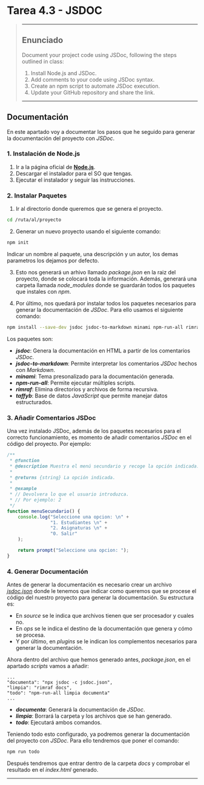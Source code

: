 # Tarea 4.3 - JSDOC
> ---
> ## Enunciado
> Document your project code using JSDoc, following the steps outlined in class:
> 1. Install Node.js and JSDoc.
> 2. Add comments to your code using JSDoc syntax.
> 3. Create an npm script to automate JSDoc execution.
> 4. Update your GitHub repository and share the link.
>
> ---

## Documentación
En este apartado voy a documentar los pasos que he seguido para generar la documentación del proyecto con *JSDoc*.

### 1. Instalación de Node.js
1. Ir a la página oficial de [**Node.js**](https://nodejs.org/es).
2. Descargar el instalador para el SO que tengas.
3. Ejecutar el instalador y seguir las instrucciones.

### 2. Instalar Paquetes
1. Ir al directorio donde queremos que se genera el proyecto.
```bash 
cd /ruta/al/proyecto 
```

2. Generar un nuevo proyecto usando el siguiente comando:
```bash
npm init
```
Indicar un nombre al paquete, una descripción y un autor, los demas parametros los dejamos por defecto.

3. Esto nos generará un arhivo llamado *package.json* en la raiz del proyecto, donde se colocará toda la información. Además, generará una carpeta llamada *node_modules* donde se guardarán todos los paquetes que instales con *npm*.
   
4. Por último, nos quedará por instalar todos los paquetes necesarios para generar la documentación de *JSDoc*. Para ello usamos el siguiente comando:
```bash
npm install --save-dev jsdoc jsdoc-to-markdown minami npm-run-all rimraf taffydb
```
Los paquetes son:
- ***jsdoc***: Genera la documentación en HTML a partir de los comentarios *JSDoc*.
- ***jsdoc-to-markdown***: Permite interpretar los comentarios *JSDoc* hechos con *Markdown*.
- ***minami***: Tema presonalizado para la documentación generada.
- ***npm-run-all***: Permite ejecutar múltiples scripts.    
- ***rimraf***: Elimina directorios y archivos de forma recursiva.
- ***taffyb***: Base de datos *JavaScript* que permite manejar datos estructurados.

### 3. Añadir Comentarios JSDoc
Una vez instalado JSDoc, además de los paquetes necesarios para el correcto funcionamiento, es momento de añadir comentarios *JSDoc* en el código del proyecto. Por ejemplo:
```js
/**
 * @function
 * @description Muestra el menú secundario y recoge la opción indicada.
 * 
 * @returns {string} La opción indicada.
 * 
 * @example
 * // Devolvera lo que el usuario introduzca.
 * // Por ejemplo: 2
 */
function menuSecundario() {
    console.log("Seleccione una opcion: \n" +
                "1. Estudiantes \n" +
                "2. Asignaturas \n" +
                "0. Salir"
    );

    return prompt("Seleccione una opcion: ");
}
``` 

### 4. Generar Documentación
Antes de generar la documentación es necesario crear un archivo [*jsdoc.json*](https://github.com/ArmVV26/DWEC_Proyecto_SGAEA/blob/main/js/2%C2%BA%20Trimestre/Tarea%204.3%20-%20JSDOC/jsdoc.json) donde le tenemos que indicar como queremos que se procese el código del nuestro proyecto para generar la documentación. Su estructura es:
- En *source* se le indica que archivos tienen que ser procesador y cuales no.
- En *ops* se le indica el destino de la documentación que genera y cómo se procesa.
- Y por último, en *plugins* se le indican los complementos necesarios para generar la documentación.

Ahora dentro del archivo que hemos generado antes, *package.json*, en el apartado *scripts* vamos a añadir:
```jso
...
"documenta": "npx jsdoc -c jsdoc.json",
"limpia": "rimraf docs",
"todo": "npm-run-all limpia documenta"
...
```
- ***documenta***: Generará la documentación de *JSDoc*.
- ***limpia***: Borrará la carpeta y los archivos que se han generado.
- ***todo***: Ejecutará ambos comandos.

Teniendo todo esto configurado, ya podremos generar la documentación del proyecto con *JSDoc*. Para ello tendremos que poner el comando:
```bash
npm run todo
```
Después tendremos que entrar dentro de la carpeta *docs* y comprobar el resultado en el *index.html* generado.

---